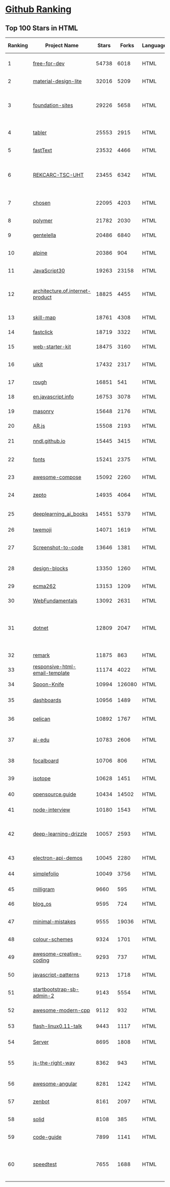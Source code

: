 [Github Ranking](../README.md)
==========

## Top 100 Stars in HTML

| Ranking | Project Name | Stars | Forks | Language | Open Issues | Description | Last Commit |
| ------- | ------------ | ----- | ----- | -------- | ----------- | ----------- | ----------- |
| 1 | [free-for-dev](https://github.com/ripienaar/free-for-dev) | 54738 | 6018 | HTML | 0 | A list of SaaS, PaaS and IaaS offerings that have free tiers of interest to devops and infradev | 2022-04-16T13:19:43Z |
| 2 | [material-design-lite](https://github.com/google/material-design-lite) | 32016 | 5209 | HTML | 361 | Material Design Components in HTML/CSS/JS | 2022-03-30T19:24:41Z |
| 3 | [foundation-sites](https://github.com/foundation/foundation-sites) | 29226 | 5658 | HTML | 31 | The most advanced responsive front-end framework in the world. Quickly create prototypes and production code for sites that work on any kind of device. | 2022-04-17T12:21:29Z |
| 4 | [tabler](https://github.com/tabler/tabler) | 25553 | 2915 | HTML | 54 | Tabler is free and open-source HTML Dashboard UI Kit built on Bootstrap | 2022-04-11T11:17:33Z |
| 5 | [fastText](https://github.com/facebookresearch/fastText) | 23532 | 4466 | HTML | 414 | Library for fast text representation and classification. | 2022-04-18T12:49:35Z |
| 6 | [REKCARC-TSC-UHT](https://github.com/PKUanonym/REKCARC-TSC-UHT) | 23455 | 6342 | HTML | 10 | 清华大学计算机系课程攻略 Guidance for courses in Department of Computer Science and Technology, Tsinghua University | 2022-04-18T18:35:12Z |
| 7 | [chosen](https://github.com/harvesthq/chosen) | 22095 | 4203 | HTML | 243 | Deprecated - Chosen is a library for making long, unwieldy select boxes more friendly. | 2021-08-07T00:48:15Z |
| 8 | [polymer](https://github.com/Polymer/polymer) | 21782 | 2030 | HTML | 45 | Our original Web Component library. | 2022-02-09T16:38:38Z |
| 9 | [gentelella](https://github.com/ColorlibHQ/gentelella) | 20486 | 6840 | HTML | 30 | Free Bootstrap 4 Admin Dashboard Template | 2022-03-14T03:31:22Z |
| 10 | [alpine](https://github.com/alpinejs/alpine) | 20386 | 904 | HTML | 7 | A rugged, minimal framework for composing JavaScript behavior in your markup.  | 2022-04-18T22:11:23Z |
| 11 | [JavaScript30](https://github.com/wesbos/JavaScript30) | 19263 | 23158 | HTML | 0 | 30 Day Vanilla JS Challenge | 2022-04-08T22:03:41Z |
| 12 | [architecture.of.internet-product](https://github.com/davideuler/architecture.of.internet-product) | 18825 | 4455 | HTML | 8 | 互联网公司技术架构，微信/淘宝/微博/腾讯/阿里/美团点评/百度/Google/Facebook/Amazon/eBay的架构，欢迎PR补充 | 2021-12-05T04:53:06Z |
| 13 | [skill-map](https://github.com/TeamStuQ/skill-map) | 18761 | 4308 | HTML | 69 | 程序员技能图谱 | 2021-12-30T01:39:23Z |
| 14 | [fastclick](https://github.com/ftlabs/fastclick) | 18719 | 3322 | HTML | 211 | Polyfill to remove click delays on browsers with touch UIs | 2021-08-13T16:01:47Z |
| 15 | [web-starter-kit](https://github.com/google/web-starter-kit) | 18475 | 3160 | HTML | 50 | Web Starter Kit - a workflow for multi-device websites | 2022-04-12T23:56:12Z |
| 16 | [uikit](https://github.com/uikit/uikit) | 17432 | 2317 | HTML | 692 | A lightweight and modular front-end framework for developing fast and powerful web interfaces | 2022-04-14T15:03:11Z |
| 17 | [rough](https://github.com/rough-stuff/rough) | 16851 | 541 | HTML | 20 | Create graphics with a hand-drawn, sketchy, appearance | 2021-12-31T09:12:59Z |
| 18 | [en.javascript.info](https://github.com/javascript-tutorial/en.javascript.info) | 16753 | 3078 | HTML | 62 | Modern JavaScript Tutorial  | 2022-04-18T22:15:02Z |
| 19 | [masonry](https://github.com/desandro/masonry) | 15648 | 2176 | HTML | 55 | :love_hotel: Cascading grid layout plugin | 2021-10-03T09:17:12Z |
| 20 | [AR.js](https://github.com/jeromeetienne/AR.js) | 15508 | 2193 | HTML | 7 | Efficient Augmented Reality for the Web - 60fps on mobile! | 2022-04-12T22:21:10Z |
| 21 | [nndl.github.io](https://github.com/nndl/nndl.github.io) | 15445 | 3415 | HTML | 63 | 《神经网络与深度学习》 邱锡鹏著 Neural Network and Deep Learning  | 2021-12-09T02:58:42Z |
| 22 | [fonts](https://github.com/google/fonts) | 15241 | 2375 | HTML | 1038 | Font files available from Google Fonts, and a public issue tracker for all things Google Fonts | 2022-04-18T18:00:41Z |
| 23 | [awesome-compose](https://github.com/docker/awesome-compose) | 15092 | 2260 | HTML | 28 | Awesome Docker Compose samples | 2022-04-18T19:59:53Z |
| 24 | [zepto](https://github.com/madrobby/zepto) | 14935 | 4064 | HTML | 69 | Zepto.js is a minimalist JavaScript library for modern browsers, with a jQuery-compatible API | 2022-04-15T02:41:06Z |
| 25 | [deeplearning_ai_books](https://github.com/fengdu78/deeplearning_ai_books) | 14551 | 5379 | HTML | 49 | deeplearning.ai（吴恩达老师的深度学习课程笔记及资源） | 2022-03-08T22:44:25Z |
| 26 | [twemoji](https://github.com/twitter/twemoji) | 14071 | 1619 | HTML | 42 | Emoji for everyone. https://twemoji.twitter.com/ | 2022-04-18T09:57:49Z |
| 27 | [Screenshot-to-code](https://github.com/emilwallner/Screenshot-to-code) | 13646 | 1381 | HTML | 14 | A neural network that transforms a design mock-up into a static website. | 2022-03-10T16:14:17Z |
| 28 | [design-blocks](https://github.com/froala/design-blocks) | 13350 | 1260 | HTML | 23 | A set of 170+ Bootstrap based design blocks ready to be used to create clean modern websites. | 2021-02-24T13:00:52Z |
| 29 | [ecma262](https://github.com/tc39/ecma262) | 13153 | 1209 | HTML | 278 | Status, process, and documents for ECMA-262 | 2022-04-18T18:39:42Z |
| 30 | [WebFundamentals](https://github.com/google/WebFundamentals) | 13092 | 2631 | HTML | 1169 | Best practices for modern web development | 2022-04-08T14:00:30Z |
| 31 | [dotnet](https://github.com/microsoft/dotnet) | 12809 | 2047 | HTML | 208 | This repo is the official home of .NET on GitHub. It's a great starting point to find many .NET OSS projects from Microsoft and the community, including many that are part of the .NET Foundation. | 2022-03-11T02:23:03Z |
| 32 | [remark](https://github.com/gnab/remark) | 11875 | 863 | HTML | 153 | A simple, in-browser, markdown-driven slideshow tool. | 2022-01-05T17:33:46Z |
| 33 | [responsive-html-email-template](https://github.com/leemunroe/responsive-html-email-template) | 11174 | 4022 | HTML | 2 | A free simple responsive HTML email template | 2022-03-12T17:45:40Z |
| 34 | [Spoon-Knife](https://github.com/octocat/Spoon-Knife) | 10994 | 126080 | HTML | 1416 | This repo is for demonstration purposes only. | 2022-04-18T09:28:01Z |
| 35 | [dashboards](https://github.com/keen/dashboards) | 10956 | 1489 | HTML | 0 | Responsive dashboard templates 📊✨ | 2021-11-02T12:25:42Z |
| 36 | [pelican](https://github.com/getpelican/pelican) | 10892 | 1767 | HTML | 51 | Static site generator that supports Markdown and reST syntax. Powered by Python. | 2022-04-03T06:11:00Z |
| 37 | [ai-edu](https://github.com/microsoft/ai-edu) | 10783 | 2606 | HTML | 49 | AI education materials for Chinese students, teachers and IT professionals. | 2022-04-18T01:53:26Z |
| 38 | [focalboard](https://github.com/mattermost/focalboard) | 10706 | 806 | HTML | 479 | Focalboard is an open source, self-hosted alternative to Trello, Notion, and Asana. | 2022-04-19T03:00:28Z |
| 39 | [isotope](https://github.com/metafizzy/isotope) | 10628 | 1451 | HTML | 55 | :revolving_hearts: Filter & sort magical layouts | 2021-09-24T03:20:14Z |
| 40 | [opensource.guide](https://github.com/github/opensource.guide) | 10434 | 14502 | HTML | 0 | 📚 Community guides for open source creators | 2022-04-18T15:42:26Z |
| 41 | [node-interview](https://github.com/ElemeFE/node-interview) | 10180 | 1543 | HTML | 6 | How to pass the Node.js interview of ElemeFE. | 2020-10-19T03:29:22Z |
| 42 | [deep-learning-drizzle](https://github.com/kmario23/deep-learning-drizzle) | 10057 | 2593 | HTML | 3 | Drench yourself in Deep Learning, Reinforcement Learning, Machine Learning, Computer Vision, and NLP by learning from these exciting lectures!! | 2022-04-10T19:33:15Z |
| 43 | [electron-api-demos](https://github.com/electron/electron-api-demos) | 10045 | 2280 | HTML | 41 | Explore the Electron APIs | 2022-03-28T07:50:41Z |
| 44 | [simplefolio](https://github.com/cobiwave/simplefolio) | 10049 | 3756 | HTML | 27 | ⚡️ A minimal portfolio template for Developers | 2022-04-12T21:56:16Z |
| 45 | [milligram](https://github.com/milligram/milligram) | 9660 | 595 | HTML | 30 | A minimalist CSS framework. | 2021-12-12T17:27:25Z |
| 46 | [blog_os](https://github.com/phil-opp/blog_os) | 9595 | 724 | HTML | 50 | Writing an OS in Rust | 2022-04-18T10:06:52Z |
| 47 | [minimal-mistakes](https://github.com/mmistakes/minimal-mistakes) | 9555 | 19036 | HTML | 10 | :triangular_ruler: Jekyll theme for building a personal site, blog, project documentation, or portfolio. | 2022-04-18T15:52:58Z |
| 48 | [colour-schemes](https://github.com/daylerees/colour-schemes) | 9324 | 1701 | HTML | 54 | Colour schemes for a variety of editors created by Dayle Rees. | 2020-11-11T18:28:33Z |
| 49 | [awesome-creative-coding](https://github.com/terkelg/awesome-creative-coding) | 9293 | 737 | HTML | 1 | Creative Coding: Generative Art, Data visualization, Interaction Design, Resources. | 2022-04-05T12:30:42Z |
| 50 | [javascript-patterns](https://github.com/shichuan/javascript-patterns) | 9213 | 1718 | HTML | 15 | JavaScript Patterns | 2020-10-02T05:20:06Z |
| 51 | [startbootstrap-sb-admin-2](https://github.com/StartBootstrap/startbootstrap-sb-admin-2) | 9143 | 5554 | HTML | 59 | A free, open source, Bootstrap admin theme created by Start Bootstrap | 2022-04-15T14:26:18Z |
| 52 | [awesome-modern-cpp](https://github.com/rigtorp/awesome-modern-cpp) | 9112 | 932 | HTML | 0 | A collection of resources on modern C++ | 2022-01-09T07:40:29Z |
| 53 | [flash-linux0.11-talk](https://github.com/sunym1993/flash-linux0.11-talk) | 9443 | 1117 | HTML | 22 | 你管这破玩意叫操作系统源码 — 像小说一样品读 Linux 0.11 核心代码 | 2022-03-29T16:32:57Z |
| 54 | [Server](https://github.com/PanDownloadServer/Server) | 8695 | 1808 | HTML | 136 | PanDownload的个人维护版本 | 2020-09-25T01:38:15Z |
| 55 | [js-the-right-way](https://github.com/braziljs/js-the-right-way) | 8362 | 943 | HTML | 17 | An easy-to-read, quick reference for JS best practices, accepted coding standards, and links around the Web | 2021-10-31T10:32:14Z |
| 56 | [awesome-angular](https://github.com/PatrickJS/awesome-angular) | 8281 | 1242 | HTML | 0 | :page_facing_up: A curated list of awesome Angular resources | 2022-04-15T22:20:47Z |
| 57 | [zenbot](https://github.com/DeviaVir/zenbot) | 8161 | 2097 | HTML | 289 | Zenbot is a command-line cryptocurrency trading bot using Node.js and MongoDB. | 2022-02-14T16:11:27Z |
| 58 | [solid](https://github.com/solid/solid) | 8108 | 385 | HTML | 131 | Solid - Re-decentralizing the web (project directory) | 2022-03-10T10:41:55Z |
| 59 | [code-guide](https://github.com/mdo/code-guide) | 7899 | 1141 | HTML | 14 | Standards for developing consistent, flexible, and sustainable HTML and CSS. | 2022-04-11T22:20:29Z |
| 60 | [speedtest](https://github.com/librespeed/speedtest) | 7655 | 1688 | HTML | 39 | Self-hosted Speedtest for HTML5 and more. Easy setup, examples, configurable, mobile friendly. Supports PHP, Node, Multiple servers, and more | 2022-03-30T18:02:24Z |

